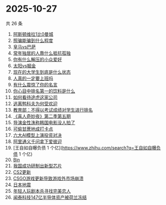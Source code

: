 # 2025-10-27

共 26 条

<!-- BEGIN -->
<!-- 最后更新时间 Mon Oct 27 2025 23:14:11 GMT+0800 (China Standard Time) -->

1. [阿斯顿维拉1比0曼城](https://www.zhihu.com/search?q=阿斯顿维拉1比0曼城)
1. [照骗能骗到什么程度](https://www.zhihu.com/search?q=照骗能骗到什么程度)
1. [皇马vs巴萨](https://www.zhihu.com/search?q=皇马vs巴萨)
1. [常年独居的人靠什么抵抗孤独](https://www.zhihu.com/search?q=常年独居的人靠什么抵抗孤独)
1. [你有什么解压的小众爱好](https://www.zhihu.com/search?q=你有什么解压的小众爱好)
1. [太阳vs掘金](https://www.zhihu.com/search?q=太阳vs掘金)
1. [现在的大学生到底是什么状态](https://www.zhihu.com/search?q=现在的大学生到底是什么状态)
1. [人真的一定要上班吗](https://www.zhihu.com/search?q=人真的一定要上班吗)
1. [有什么震惊了你的名言](https://www.zhihu.com/search?q=有什么震惊了你的名言)
1. [你心目中排名第一的饮料是什么](https://www.zhihu.com/search?q=你心目中排名第一的饮料是什么)
1. [如何看待途虎这家公司](https://www.zhihu.com/search?q=如何看待途虎这家公司)
1. [逃离鸭科夫为何受欢迎](https://www.zhihu.com/search?q=逃离鸭科夫为何受欢迎)
1. [教育部：不得以考试成绩对学生进行排名](https://www.zhihu.com/search?q=教育部：不得以考试成绩对学生进行排名)
1. [《喜人奇妙夜》第二季第五期](https://www.zhihu.com/search?q=《喜人奇妙夜》第二季第五期)
1. [导演金性洙称韩国电影没人拍了](https://www.zhihu.com/search?q=导演金性洙称韩国电影没人拍了)
1. [可偷甘蔗地成打卡点](https://www.zhihu.com/search?q=可偷甘蔗地成打卡点)
1. [六大AI模型上演投资对决](https://www.zhihu.com/search?q=六大AI模型上演投资对决)
1. [阿里通义千问拿下爱彼迎](https://www.zhihu.com/search?q=阿里通义千问拿下爱彼迎)
1. [王自如自曝负债 1 个亿](https://www.zhihu.com/search?q=王自如自曝负债 1 个亿)
1. [Bin](https://www.zhihu.com/search?q=Bin)
1. [我国成功研制出新型芯片](https://www.zhihu.com/search?q=我国成功研制出新型芯片)
1. [CS2更新](https://www.zhihu.com/search?q=CS2更新)
1. [CSGO游戏更新导致游戏外市场崩溃](https://www.zhihu.com/search?q=CSGO游戏更新导致游戏外市场崩溃)
1. [日本地震](https://www.zhihu.com/search?q=日本地震)
1. [年轻人玩剧本杀寻找完美恋人](https://www.zhihu.com/search?q=年轻人玩剧本杀寻找完美恋人)
1. [闻泰科技147亿半导体资产被荷兰冻结](https://www.zhihu.com/search?q=闻泰科技147亿半导体资产被荷兰冻结)

<!-- END -->
